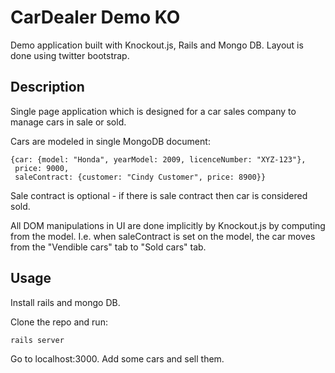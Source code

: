 # CarDealer Demo KO

Demo application built with Knockout.js, Rails and Mongo DB. Layout is done using twitter bootstrap.

## Description

Single page application which is designed for a car sales company to manage cars in sale or sold.

Cars are modeled in single MongoDB document:

    {car: {model: "Honda", yearModel: 2009, licenceNumber: "XYZ-123"},
     price: 9000,
     saleContract: {customer: "Cindy Customer", price: 8900}}

Sale contract is optional - if there is sale contract then car is considered sold.

All DOM manipulations in UI are done implicitly by Knockout.js by computing from the model. I.e. when saleContract is set on the model, the car moves from the "Vendible cars" tab to "Sold cars" tab.


## Usage

Install rails and mongo DB.

Clone the repo and run:

    rails server

Go to localhost:3000. Add some cars and sell them.

